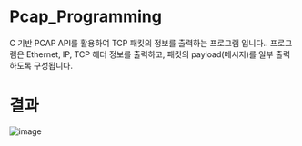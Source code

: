 # Pcap_Programming

C 기반 PCAP API를 활용하여 TCP 패킷의 정보를 출력하는 프로그램 입니다.. 프로그램은 Ethernet, IP, TCP 헤더 정보를 출력하고, 패킷의 payload(메시지)를 일부 출력하도록 구성됩니다.

# 결과 
![image](https://github.com/user-attachments/assets/670ba921-ed54-4bbe-895b-63262f716239)
